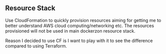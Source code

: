 ## Resource Stack

Use CloudFormation to quickly provision resources aiming for getting me to better
understand AWS cloud computing/networking etc. The resources provisioned will not be used
in main dockerzon resource stack.

Reason I decided to use CF is I want to play with it to see the difference compared to using Terraform.
